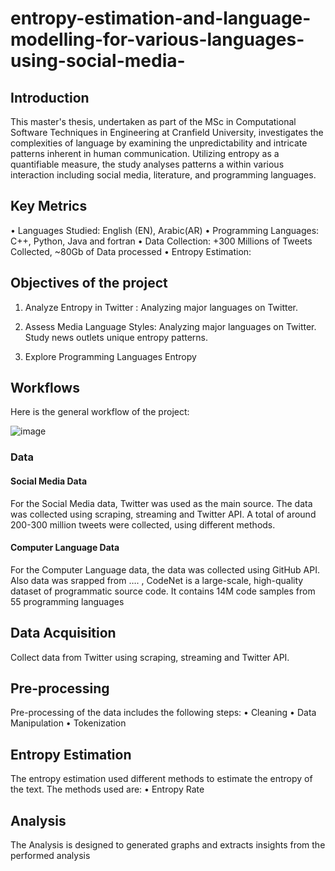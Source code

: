 # entropy-estimation-and-language-modelling-for-various-languages-using-social-media-
## Introduction
This master's thesis, undertaken as part of the MSc in Computational Software Techniques in Engineering at Cranfield University, investigates the complexities of language by examining the unpredictability and intricate patterns inherent in human communication. Utilizing entropy as a quantifiable measure, the study analyses patterns a within various interaction including social media, literature, and programming languages.

## Key Metrics
•	Languages Studied: English (EN), Arabic(AR)
•	Programming Languages: C++, Python, Java and fortran
•	Data Collection: +300 Millions of Tweets Collected, ~80Gb of Data processed
•	Entropy Estimation:  

## Objectives of the project
1.	Analyze Entropy in Twitter :  Analyzing major languages on Twitter.

2.	Assess Media Language Styles: Analyzing major languages on Twitter. Study news outlets unique entropy patterns.
3.	Explore Programming Languages Entropy

## Workflows
Here is the general workflow of the project:

![image](https://github.com/user-attachments/assets/85cbce0f-011f-4a51-ba5b-0d2572017084)

### Data
#### Social Media Data
For the Social Media data, Twitter was used as the main source. The data was collected using scraping, streaming and Twitter API. A total of around 200-300 million tweets were collected, using different methods.
#### Computer Language Data
For the Computer Language data, the data was collected using GitHub API. Also data was srapped from …. ,  CodeNet is a large-scale, high-quality dataset of programmatic source code. It contains 14M code samples from 55 programming languages

## Data Acquisition
Collect data from Twitter using scraping, streaming and Twitter API.

## Pre-processing
Pre-processing of the data includes the following steps:
•	Cleaning
•	Data Manipulation
•	Tokenization

## Entropy Estimation
The entropy estimation used different methods to estimate the entropy of the text. The methods used are:
•	Entropy Rate

## Analysis
The Analysis is designed to generated graphs and extracts insights from the performed analysis




